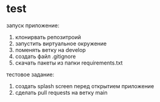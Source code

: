 # test
запуск приложение:
1) клонирвать репозитроий
2) запустить виртуальное окружение
2) поменять ветку на develop
3) создать файл .gitignore
4) скачать пакеты из папки requirements.txt

тестовое задание:
1) создать splash screen перед открытием приложение
2) сделать pull requests на ветку main
